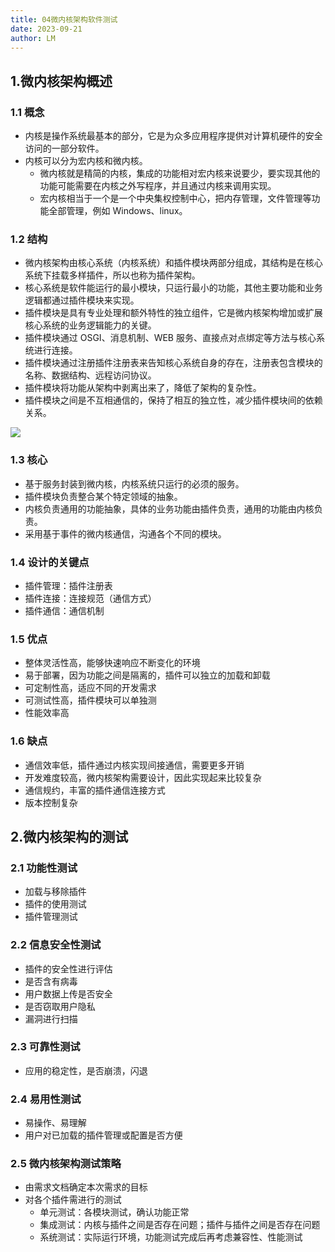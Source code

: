 ```yaml
---
title: 04微内核架构软件测试
date: 2023-09-21
author: LM
---
```


## 1.微内核架构概述

### 1.1 概念

- 内核是操作系统最基本的部分，它是为众多应用程序提供对计算机硬件的安全访问的一部分软件。
- 内核可以分为宏内核和微内核。
  - 微内核就是精简的内核，集成的功能相对宏内核来说要少，要实现其他的功能可能需要在内核之外写程序，并且通过内核来调用实现。
  - 宏内核相当于一个是一个中央集权控制中心，把内存管理，文件管理等功能全部管理，例如 Windows、linux。

### 1.2 结构

- 微内核架构由核心系统（内核系统）和插件模块两部分组成，其结构是在核心系统下挂载多样插件，所以也称为插件架构。
- 核心系统是软件能运行的最小模块，只运行最小的功能，其他主要功能和业务逻辑都通过插件模块来实现。
- 插件模块是具有专业处理和额外特性的独立组件，它是微内核架构增加或扩展核心系统的业务逻辑能力的关键。
- 插件模块通过 OSGI、消息机制、WEB 服务、直接点对点绑定等方法与核心系统进行连接。
- 插件模块通过注册插件注册表来告知核心系统自身的存在，注册表包含模块的名称、数据结构、远程访问协议。
- 插件模块将功能从架构中剥离出来了，降低了架构的复杂性。
- 插件模块之间是不互相通信的，保持了相互的独立性，减少插件模块间的依赖关系。

![](/images/drawingbed/img/202309221156211.png)

### 1.3 核心

- 基于服务封装到微内核，内核系统只运行的必须的服务。
- 插件模块负责整合某个特定领域的抽象。
- 内核负责通用的功能抽象，具体的业务功能由插件负责，通用的功能由内核负责。
- 采用基于事件的微内核通信，沟通各个不同的模块。

### 1.4 设计的关键点

- 插件管理：插件注册表
- 插件连接：连接规范（通信方式）
- 插件通信：通信机制

### 1.5 优点

- 整体灵活性高，能够快速响应不断变化的环境
- 易于部署，因为功能之间是隔离的，插件可以独立的加载和卸载
- 可定制性高，适应不同的开发需求
- 可测试性高，插件模块可以单独测
- 性能效率高

### 1.6 缺点

- 通信效率低，插件通过内核实现间接通信，需要更多开销
- 开发难度较高，微内核架构需要设计，因此实现起来比较复杂
- 通信规约，丰富的插件通信连接方式
- 版本控制复杂

## 2.微内核架构的测试

### 2.1 功能性测试

- 加载与移除插件
- 插件的使用测试
- 插件管理测试

### 2.2 信息安全性测试

- 插件的安全性进行评估
- 是否含有病毒
- 用户数据上传是否安全
- 是否窃取用户隐私
- 漏洞进行扫描

### 2.3 可靠性测试

- 应用的稳定性，是否崩溃，闪退

### 2.4 易用性测试

- 易操作、易理解
- 用户对已加载的插件管理或配置是否方便

### 2.5 微内核架构测试策略

- 由需求文档确定本次需求的目标
- 对各个插件需进行的测试
  - 单元测试：各模块测试，确认功能正常
  - 集成测试：内核与插件之间是否存在问题；插件与插件之间是否存在问题
  - 系统测试：实际运行环境，功能测试完成后再考虑兼容性、性能测试